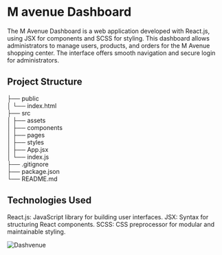 <h1>M avenue Dashboard</h1>

The M Avenue Dashboard is a web application developed with React.js, using JSX for components and SCSS for styling. This dashboard allows administrators to manage users, products, and orders for the M Avenue shopping center. The interface offers smooth navigation and secure login for administrators.

<h2>Project Structure</h2>
├── public <br>
│   └── index.html <br>
├── src <br>
│   ├── assets <br>
│   ├── components <br>
│   ├── pages <br>
│   ├── styles <br>
│   ├── App.jsx <br>
│   └── index.js <br>
├── .gitignore <br>
├── package.json <br>
└── README.md <br>

<h2>Technologies Used</h2>
React.js: JavaScript library for building user interfaces.
JSX: Syntax for structuring React components.
SCSS: CSS preprocessor for modular and maintainable styling.

![Dashvenue](https://github.com/user-attachments/assets/40addba5-25bb-4ff2-a3c1-f13d8427495a)
